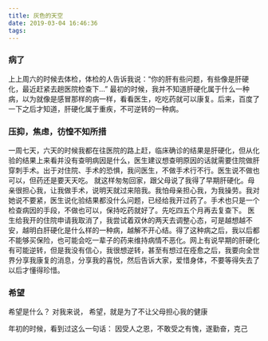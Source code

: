 ```yaml
---
title: 灰色的天空
date: 2019-03-04 16:46:36
tags:
---
```


### 病了
   上上周六的时候去体检，体检的人告诉我说：“你的肝有些问题，有些像是肝硬化，最近赶紧去趟医院检查下...”
最初的时候，我并不知道肝硬化属于什么一种病，以为就像是感冒那样的病一样，看看医生，吃吃药就可以康复。后来，百度了一下之后才知道，肝硬化属于重疾，不可逆转的一种病。

### 压抑，焦虑，彷惶不知所措
   一周七天，六天的时候我都在往医院的路上赶，临床确诊的结果是肝硬化，但从化验的结果上来看并没有查明病因是什么，医生建议想查明原因的话就需要住院做肝穿刺手术。出于对住院、手术的恐惧，我问医生，不做手术行不行。医生说不做也可以，但药还是要天天吃。
   就这样匆匆回家，跟父母说了我得了早期肝硬化。母亲很担心我，让我做手术，说明天就过来陪我。我怕母亲担心我，为我操劳。我对她说不要紧，医生说化验结果都没什么问题，已经给我开过药了。手术也只是一个检查病因的手段，不做也可以，保持吃药就好了。先吃四五个月再去复查下。
   医生给我开的住院申请我取消了，我尝试着双休的两天去调整心态，可是越想越不安，越明白肝硬化是什么样的一种病，越解不开心结。得了这种病之后，我以后都不能够买保险，也可能会吃一辈子的药来维持病情不恶化。网上有说早期的肝硬化有可能逆转，但是我没有信心，我很想逆转，甚至有想过在痊愈之后，我要向全世界分享我康复的消息，分享我的喜悦，然后告诉大家，爱惜身体，不要等得失去了以后才懂得珍惜。




### 希望
   希望是什么？
   对我来说，
   希望，就是为了不让父母担心我的健康


   年初的时候，看到过这么一句话：
   因受人之恩，不敢受之有愧，遂勤奋，克己
   
